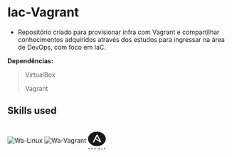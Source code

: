 # Iac-Vagrant

- Repositório criado para provisionar infra com Vagrant e compartilhar conhecimentos adquiridos através dos estudos para ingressar na área de DevOps, com foco em IaC.

**Dependências:**
 > VirtualBox
 > 
 > Vagrant
     
## Skills used
  
<div style="display: inline_block"><br>
  <img align="center" alt="Wa-Linux" height="30" width="40" src="https://cdn.jsdelivr.net/gh/devicons/devicon/icons/linux/linux-original.svg" />
  <img align="center" alt="Wa-Vagrant" height="30" width="40" src="https://cdn.jsdelivr.net/gh/devicons/devicon/icons/vagrant/vagrant-original.svg" />
  <img align="center" alt="Wa-Ansible" height="40" width="40" src="https://github.com/gilbarbara/logos/blob/master/logos/ansible.svg">
</div>
